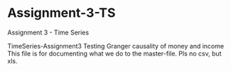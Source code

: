 # Assignment-3-TS
Assignment 3 - Time Series

TimeSeries-Assignment3 Testing Granger causality of money and income
This file is for documenting what we do to the master-file. Pls no csv, but xls.
